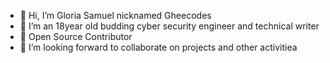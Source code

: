 - 👋 Hi, I’m Gloria Samuel nicknamed Gheecodes
- 👀 I’m an 18year old budding cyber security engineer and technical writer
- 🌱 Open Source Contributor
- 💞️ I’m looking forward to collaborate on projects and other activitiea


<!---
Gheecodes/Gheecodes is a ✨ special ✨ repository because its `README.md` (this file) appears on your GitHub profile.
You can click the Preview link to take a look at your changes.
--->
